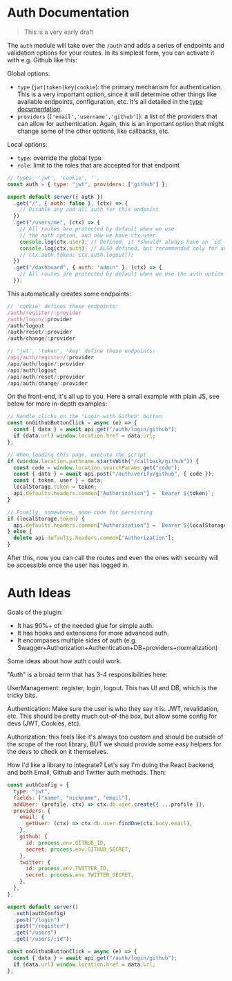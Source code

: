# Auth Documentation

> This is a very early draft

The `auth` module will take over the `/auth` and adds a series of endpoints and validation options for your routes. In its simplest form, you can activate it with e.g. Github like this:

Global options:

- `type` (`jwt|token|key|cookie`): the primary mechanism for authentication. This is a very important option, since it will determine other things like available endpoints, configuration, etc. It's all detailed in the [type documentation](#type).
- `providers` (`['email','username','github']`): a list of the providers that can allow for authentication. Again, this is an important option that might change some of the other options, like callbacks, etc.

Local options:

- `type`: override the global type
- `role`: limit to the roles that are accepted for that endpoint

```js
// types: 'jwt', 'cookie', '',
const auth = { type: "jwt", providers: ["github"] };

export default server({ auth })
  .get("/", { auth: false }, (ctx) => {
    // Disable any and all auth for this endpoint
  })
  .get("/users/me", (ctx) => {
    // All routes are protected by default when we use
    // the auth option, and now we have ctx.user
    console.log(ctx.user); // Defined, it *should* always have an `id` and a `role`
    console.log(ctx.auth); // ALSO defined, but recommended only for advanced usage
    // ctx.auth.token; ctx.auth.logout();
  })
  .get("/dashboard", { auth: "admin" }, (ctx) => {
    // All routes are protected by default when we use the auth option
  });
```

This automatically creates some endpoints:

```js
// 'cookie' defines these endpoints:
/auth/register/:provider
/auth/login/:provider
/auth/logout
/auth/reset/:provider
/auth/change/:provider

// 'jwt', 'token', 'key' define these endpoints:
/api/auth/register/:provider
/api/auth/login/:provider
/api/auth/logout
/api/auth/reset/:provider
/api/auth/change/:provider
```

On the front-end, it's all up to you. Here a small example with plain JS, see below for more in-depth examples:

```js
// Handle clicks on the "Login with Github" button
const onGithubButtonClick = async (e) => {
  const { data } = await api.get("/auth/login/github");
  if (data.url) window.location.href = data.url;
};

// When loading this page, execute the script
if (window.location.pathname.startsWith("/callback/github")) {
  const code = window.location.searchParams.get("code");
  const { data } = await api.post("/auth/verify/github", { code });
  const { token, user } = data;
  localStorage.token = token;
  api.defaults.headers.common["Authorization"] = `Bearer ${token}`;
}

// Finally, somewhere, some code for persisting
if (localStorage.token) {
  api.defaults.headers.common["Authorization"] = `Bearer ${localStorage.token}`;
} else {
  delete api.defaults.headers.common["Authorization"];
}
```

After this, now you can call the routes and even the ones with security will be accessible once the user has logged in.

# Auth Ideas

Goals of the plugin:

- It has 90%+ of the needed glue for simple auth.
- It has hooks and extensions for more advanced auth.
- It encompases multiple sides of auth (e.g. Swagger+Authorization+Authentication+DB+providers+normalization)

Some ideas about how auth could work.

"Auth" is a broad term that has 3-4 responsibilities here:

UserManagement: register, login, logout. This has UI and DB, which is the tricky bits.

Authentication: Make sure the user is who they say it is. JWT, revalidation, etc. This should be pretty much out-of-the box, but allow some config for devs (JWT, Cookies, etc).

Authorization: this feels like it's always too custom and should be outside of the scope of the root library, BUT we should provide some easy helpers for the devs to check on it themselves.

How I'd like a library to integrate? Let's say I'm doing the React backend, and both Email, Github and Twitter auth methods. Then:

```js
const authConfig = {
  type: "jwt",
  fields: ["name", "nickname", "email"],
  addUser: (profile, ctx) => ctx.db.user.create({ ...profile }),
  providers: {
    email: {
      getUser: (ctx) => ctx.db.user.findOne(ctx.body.email),
    },
    github: {
      id: process.env.GITHUB_ID,
      secret: process.env.GITHUB_SECRET,
    },
    twitter: {
      id: process.env.TWITTER_ID,
      secret: process.env.TWITTER_SECRET,
    },
  },
};

export default server()
  .auth(authConfig)
  .post("/login")
  .post("/register")
  .get("/users")
  .get("/users/:id");
```

```js
const onGithubButtonClick = async (e) => {
  const { data } = await api.get("/auth/login/github");
  if (data.url) window.location.href = data.url;
};
```
